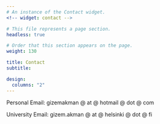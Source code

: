 ```yaml
---
# An instance of the Contact widget.
<!-- widget: contact -->

# This file represents a page section.
headless: true

# Order that this section appears on the page.
weight: 130

title: Contact
subtitle:

design:
  columns: "2"
---
```


Personal Email: gizemakman @ at @ hotmail @ dot @ com
        
University Email: gizem.akman @ at @ helsinki @ dot @ fi
